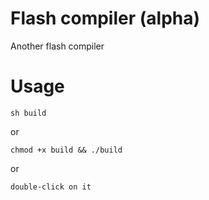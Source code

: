 Flash compiler (alpha)
======================

Another flash compiler

Usage
=====

    sh build

or

    chmod +x build && ./build

or

    double-click on it
